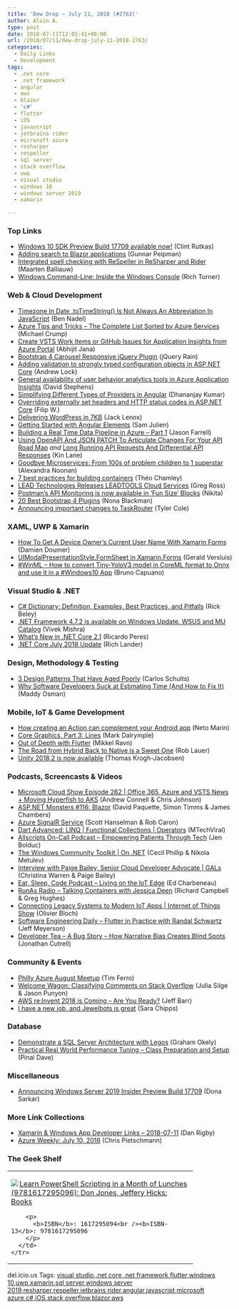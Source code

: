 ```yaml
---
title: 'Dew Drop – July 11, 2018 (#2763)'
author: Alvin A.
type: post
date: 2018-07-11T12:05:41+00:00
url: /2018/07/11/dew-drop-july-11-2018-2763/
categories:
  - Daily Links
  - Development
tags:
  - .net core
  - .net framework
  - angular
  - aws
  - blazor
  - 'c#'
  - flutter
  - iOS
  - javascript
  - jetbrains rider
  - microsoft azure
  - resharper
  - respeller
  - sql server
  - stack overflow
  - uwp
  - visual studio
  - windows 10
  - windows server 2019
  - xamarin

---
```

### <a name="top"></a>Top Links

  * <a href="http://blogs.windows.com/buildingapps/2018/07/10/windows-10-sdk-preview-build-17709-available-now/?WT.mc_id=DX_MVP4025064" target="_blank">Windows 10 SDK Preview Build 17709 available now!</a> (Clint Rutkas)
  * <a href="https://gunnarpeipman.com/search2/blazor-search/" target="_blank">Adding search to Blazor applications</a> (Gunnar Peipman)
  * <a href="https://blog.jetbrains.com/dotnet/2018/07/10/integrated-spell-checking-respeller-resharper-rider/" target="_blank">Integrated spell checking with ReSpeller in ReSharper and Rider</a> (Maarten Balliauw)
  * <a href="https://blogs.msdn.microsoft.com/commandline/2018/07/10/windows-command-line-inside-the-windows-console/" target="_blank">Windows Command-Line: Inside the Windows Console</a> (Rich Turner)



### <a name="web"></a>Web & Cloud Development

  * <a href="https://www.bennadel.com/blog/3471-timezone-in-date-totimestring-is-not-always-an-abbreviation-in-javascript.htm" target="_blank">Timezone In Date .toTimeString() Is Not Always An Abbreviation In JavaScript</a> (Ben Nadel)
  * <a href="https://www.michaelcrump.net/azure-tips-and-tricks-sorted-list/" target="_blank">Azure Tips and Tricks &#8211; The Complete List Sorted by Azure Services</a> (Michael Crump)
  * <a href="https://dailydotnettips.com/create-vsts-work-items-or-github-issues-for-application-insights-from-azure-portal/" target="_blank">Create VSTS Work Items or GitHub Issues for Application Insights from Azure Portal</a> (Abhijit Jana)
  * <a href="http://feedproxy.google.com/~r/Jqueryrain/~3/vERh5tGeE5k/" target="_blank">Bootstrap 4 Carousel Responsive jQuery Plugin</a> (jQuery Rain)
  * <a href="https://andrewlock.net/adding-validation-to-strongly-typed-configuration-objects-in-asp-net-core/" target="_blank">Adding validation to strongly typed configuration objects in ASP.NET Core</a> (Andrew Lock)
  * <a href="https://azure.microsoft.com/blog/general-availability-of-user-behavior-analytics-tools-in-azure-application-insights/" target="_blank">General availability of user behavior analytics tools in Azure Application Insights</a> (David Stephens)
  * <a href="https://www.infragistics.com/community/blogs/b/infragistics/posts/simplifying-different-types-of-providers-in-angular" target="_blank">Simplifying Different Types of Providers in Angular</a> (Dhananjay Kumar)
  * <a href="https://www.strathweb.com/2018/07/overriding-externally-set-headers-and-http-status-codes-in-asp-net-core/" target="_blank">Overriding externally set headers and HTTP status codes in ASP.NET Core</a> (Filip W.)
  * <a href="https://css-tricks.com/delivering-wordpress-in-7kb/" target="_blank">Delivering WordPress in 7KB</a> (Jack Lenox)
  * <a href="https://www.telerik.com/blogs/getting-started-with-angular-elements" target="_blank">Getting Started with Angular Elements</a> (Sam Julien)
  * <a href="https://jfarrell.net/2018/07/10/building-a-real-time-data-pipeline-in-azure-part-1/" target="_blank">Building a Real Time Data Pipeline in Azure – Part 1</a> (Jason Farrell)
  * <a href="http://apievangelist.com/2018/07/10/json-patch-to-articulate-change-for-your-api-roadmap/" target="_blank">Using OpenAPI And JSON PATCH To Articulate Changes For Your API Road Map</a> _and_ <a href="http://apievangelist.com/2018/07/10/long-running-api-requests-and-differential-api-responses/" target="_blank">Long Running API Requests And Differential API Responses</a> (Kin Lane)
  * <a href="https://segment.com/blog/goodbye-microservices/" target="_blank">Goodbye Microservices: From 100s of problem children to 1 superstar</a> (Alexandra Noonan)
  * <a href="http://feedproxy.google.com/~r/ClPlBl/~3/wOLrNol-kzo/7-best-practices-for-building-containers.html" target="_blank">7 best practices for building containers</a> (Théo Chamley)
  * <a href="https://www.leadtools.com/blog/news/lead-technologies-releases-leadtools-cloud-services/" target="_blank">LEAD Technologies Releases LEADTOOLS Cloud Services</a> (Greg Ross)
  * <a href="http://blog.getpostman.com/2018/07/10/postmans-api-monitoring-is-now-available-in-fun-size-blocks/" target="_blank">Postman&#8217;s API Monitoring is now available in &#8216;Fun Size&#8217; Blocks</a> (Nikita)
  * <a href="https://code.tutsplus.com/articles/best-bootstrap-plugins--cms-31431" target="_blank">20 Best Bootstrap 4 Plugins</a> (Nona Blackman)
  * <a href="https://twilioinc.wpengine.com/2018/07/announcing-important-changes-to-taskrouter.html" target="_blank">Announcing important changes to TaskRouter</a> (Tyler Cole)



### <a name="silverlight"></a>XAML, UWP & Xamarin

  * <a href="https://doumer.me/get-the-device-current-user-name-with-xamarin-forms/" target="_blank">How To Get A Device Owner’s Current User Name With Xamarin Forms</a> (Damien Doumer)
  * <a href="https://blog.verslu.is/xamarin/xamarin-forms-xamarin/uimodalpresentationstyle-formsheet/" target="_blank">UIModalPresentationStyle.FormSheet in Xamarin.Forms</a> (Gerald Versluis)
  * <a href="http://feedproxy.google.com/~r/elbruno/~3/KgUTB-qbm_o/" target="_blank">#WinML – How to convert Tiny-YoloV3 model in CoreML format to Onnx and use it in a #Windows10 App</a> (Bruno Capuano)



### <a name="dotnet"></a>Visual Studio & .NET

  * <a href="http://feedproxy.google.com/~r/SubMain/~3/HuAAKAdn1YE/" target="_blank">C# Dictionary: Definition, Examples, Best Practices, and Pitfalls</a> (Rick Beley)
  * <a href="https://blogs.msdn.microsoft.com/dotnet/2018/07/10/net-framework-4-7-2-is-available-on-windows-update-wsus-and-mu-catalog/" target="_blank">.NET Framework 4.7.2 is available on Windows Update, WSUS and MU Catalog</a> (Vivek Mishra)
  * <a href="https://stackify.com/new-in-net-core-2-1/" target="_blank">What’s New in .NET Core 2.1</a> (Ricardo Peres)
  * <a href="https://blogs.msdn.microsoft.com/dotnet/2018/07/10/net-core-july-2018-update/" target="_blank">.NET Core July 2018 Update</a> (Rich Lander)



### <a name="design"></a>Design, Methodology & Testing

  * <a href="https://blog.ndepend.com/design-patterns-aged-poorly/" target="_blank">3 Design Patterns That Have Aged Poorly</a> (Carlos Schults)
  * <a href="https://www.7pace.com/blog/why-software-developers-suck-at-estimating-time-and-how-to-fix-it" target="_blank">Why Software Developers Suck at Estimating Time (And How to Fix It)</a> (Maddy Osman)



### <a name="mobile"></a>Mobile, IoT & Game Development

  * <a href="http://feedproxy.google.com/~r/blogspot/hsDu/~3/iHe5f9K4WqU/how-creating-action-can-complement-your.html" target="_blank">How creating an Action can complement your Android app</a> (Neto Marin)
  * <a href="https://www.bignerdranch.com/blog/core-graphics-part-three-lines/" target="_blank">Core Graphics, Part 3: Lines</a> (Mark Dalrymple)
  * <a href="https://medium.com/flutter-io/out-of-depth-with-flutter-f683c29305a8?source=rss----4da7dfd21a33---4" target="_blank">Out of Depth with Flutter</a> (Mikkel Ravn)
  * <a href="https://www.nativescript.org/blog/the-road-from-hybrid-back-to-native-is-a-sweet-one" target="_blank">The Road from Hybrid Back to Native is a Sweet One</a> (Rob Lauer)
  * <a href="https://blogs.unity3d.com/2018/07/10/2018-2-is-now-available/" target="_blank">Unity 2018.2 is now available</a> (Thomas Krogh-Jacobsen)



### <a name="podcasts"></a>Podcasts, Screencasts & Videos

  * <a href="http://feeds.microsoftcloudshow.com/~r/microsoftcloudshowepisodes/~3/TUhXi1vKLiY/262-office-365-azure-and-vsts-news-moving-hyperfish-to-aks" target="_blank">Microsoft Cloud Show Episode 262 | Office 365, Azure and VSTS News + Moving Hyperfish to AKS</a> (Andrew Connell & Chris Johnson)
  * <a href="http://www.youtube.com/watch?v=VnTg5xiz5K8" target="_blank">ASP.NET Monsters #116: Blazor</a> (David Paquette, Simon Timms & James Chambers)
  * <a href="https://channel9.msdn.com/Shows/Azure-Friday/Azure-SignalR-Service?WT.mc_id=DX_MVP4025064" target="_blank">Azure SignalR Service</a> (Scott Hanselman & Rob Caron)
  * <a href="http://www.youtube.com/watch?v=m9_HpEGOOFU" target="_blank">Dart Advanced: LINQ | Functional Collections | Operators</a> (MTechViral)
  * <a href="http://podcast.allscripts.com/e/empowering-patients-through-tech/" target="_blank">Allscripts On-Call Podcast &#8211; Empowering Patients Through Tech</a> (Jen Bolduc)
  * <a href="https://channel9.msdn.com/Shows/On-NET/The-Windows-Community-Toolkit?WT.mc_id=DX_MVP4025064" target="_blank">The Windows Community Toolkit | On .NET</a> (Cecil Phillip & Nikola Metulev)
  * <a href="https://channel9.msdn.com/Shows/GALs/Interview-with-Paige-Bailey-Senior-Cloud-Developer-Advocate?WT.mc_id=DX_MVP4025064" target="_blank">Interview with Paige Bailey, Senior Cloud Developer Advocate | GALs</a> (Christina Warren & Paige Bailey)
  * <a href="https://www.telerik.com/blogs/living-on-the-iot-edge" target="_blank">Eat, Sleep, Code Podcast &#8211; Living on the IoT Edge</a> (Ed Charbeneau)
  * <a href="http://feedproxy.google.com/~r/RunaAsRadioWma/~3/38ZF2tvu2s0/default.aspx" target="_blank">RunAs Radio &#8211; Talking Containers with Jessica Deen</a> (Richard Campbell & Greg Hughes)
  * <a href="https://channel9.msdn.com/Shows/Internet-of-Things-Show/Connecting-legacy-systems-to-modern-IoT-apps?WT.mc_id=DX_MVP4025064" target="_blank">Connecting Legacy Systems to Modern IoT Apps | Internet of Things Show</a> (Olivier Bloch)
  * <a href="https://softwareengineeringdaily.com/2018/07/11/flutter-in-practice-with-randal-schwartz/" target="_blank">Software Engineering Daily &#8211; Flutter in Practice with Randal Schwartz</a> (Jeff Meyerson)
  * <a href="http://developertea.simplecast.fm/bc615aa6" target="_blank">Developer Tea &#8211; A Bug Story &#8211; How Narrative Bias Creates Blind Spots</a> (Jonathan Cutrell)



### <a name="events"></a>Community & Events

  * <a href="https://www.meetup.com/Philly-Azure/events/252630275/" target="_blank">Philly Azure August Meetup</a> (Tim Ferro)
  * <a href="https://stackoverflow.blog/2018/07/10/welcome-wagon-classifying-comments-on-stack-overflow/" target="_blank">Welcome Wagon: Classifying Comments on Stack Overflow</a> (Julia Silge & Jason Punyon)
  * <a href="http://feedproxy.google.com/~r/AmazonWebServicesBlog/~3/MsBf2DmHASw/" target="_blank">AWS re:Invent 2018 is Coming – Are You Ready?</a> (Jeff Barr)
  * <a href="https://medium.com/@SaraJChipps/i-have-a-new-job-and-jewelbots-is-great-ff673fef363b?source=rss-4cebc790b890------2" target="_blank">I have a new job, and Jewelbots is great</a> (Sara Chipps)



### <a name="sql"></a>Database

  * <a href="http://feedproxy.google.com/~r/MSSQLTips-LatestSqlServerTips/~3/iL-JY9eXXQg/tip.asp" target="_blank">Demonstrate a SQL Server Architecture with Legos</a> (Graham Okely)
  * <a href="https://blog.sqlauthority.com/2018/07/11/practical-real-world-performance-tuning-class-preparation-and-setup/" target="_blank">Practical Real World Performance Tuning – Class Preparation and Setup</a> (Pinal Dave)



### <a name="misc"></a>Miscellaneous

  * <a href="http://blogs.windows.com/windowsexperience/2018/07/10/announcing-windows-server-2019-insider-preview-build-17709/?WT.mc_id=DX_MVP4025064" target="_blank">Announcing Windows Server 2019 Insider Preview Build 17709</a> (Dona Sarkar)



### <a name="links"></a>More Link Collections

  * <a href="https://links.danrigby.com/2018/07/app-developer-links-2018-07-11/" target="_blank">Xamarin & Windows App Developer Links &#8211; 2018-07-11</a> (Dan Rigby)
  * <a href="https://buildazure.com/2018/07/10/azure-weekly-july-10-2018/" target="_blank">Azure Weekly: July 10, 2018</a> (Chris Pietschmann)



### <a name="shelf"></a>The Geek Shelf

<div class="wlWriterEditableSmartContent" id="scid:7dc1bd33-94bd-46fd-a20b-0131235bcd47:ba2e6879-3670-4df4-8c10-80311c054747" style="margin: 0px; padding: 0px; float: none; display: inline;">
  <table cellspacing="0" cellpadding="2" width="400" border="0" unselectable="on">
    <tr>
      <td valign="top" width="400">
        <p>
          <a title="Learn PowerShell Scripting in a Month of Lunches (9781617295096): Don Jones, Jeffery Hicks: Books" href="https://www.amazon.com/exec/obidos/ASIN/1617295094/amavin-20"><img data-recalc-dims="1" decoding="async" src="https://i0.wp.com/images-na.ssl-images-amazon.com/images/I/51M7eII0pjL._AC_US218_.jpg?w=660&#038;ssl=1" border="0" align="left" style="float:left" />Learn PowerShell Scripting in a Month of Lunches (9781617295096): Don Jones, Jeffery Hicks: Books</a>
        </p>
        
        <p>
          <b>ISBN</b>: 1617295094<br /><b>ISBN-13</b>: 9781617295096
        </p>
      </td>
    </tr>
  </table>
</div>



<div class="wlWriterEditableSmartContent" id="scid:77ECF5F8-D252-44F5-B4EB-D463C5396A79:6573be60-ab63-4365-84fe-87868aa8e61f" style="margin: 0px; padding: 0px; float: none; display: inline;">
  del.icio.us Tags: <a href="http://del.icio.us/popular/visual+studio" rel="tag">visual studio</a>,<a href="http://del.icio.us/popular/.net+core" rel="tag">.net core</a>,<a href="http://del.icio.us/popular/.net+framework" rel="tag">.net framework</a>,<a href="http://del.icio.us/popular/flutter" rel="tag">flutter</a>,<a href="http://del.icio.us/popular/windows+10" rel="tag">windows 10</a>,<a href="http://del.icio.us/popular/uwp" rel="tag">uwp</a>,<a href="http://del.icio.us/popular/xamarin" rel="tag">xamarin</a>,<a href="http://del.icio.us/popular/sql+server" rel="tag">sql server</a>,<a href="http://del.icio.us/popular/windows+server+2019" rel="tag">windows server 2019</a>,<a href="http://del.icio.us/popular/resharper" rel="tag">resharper</a>,<a href="http://del.icio.us/popular/respeller" rel="tag">respeller</a>,<a href="http://del.icio.us/popular/jetbrains+rider" rel="tag">jetbrains rider</a>,<a href="http://del.icio.us/popular/angular" rel="tag">angular</a>,<a href="http://del.icio.us/popular/javascript" rel="tag">javascript</a>,<a href="http://del.icio.us/popular/microsoft+azure" rel="tag">microsoft azure</a>,<a href="http://del.icio.us/popular/c%23" rel="tag">c#</a>,<a href="http://del.icio.us/popular/iOS" rel="tag">iOS</a>,<a href="http://del.icio.us/popular/stack+overflow" rel="tag">stack overflow</a>,<a href="http://del.icio.us/popular/blazor" rel="tag">blazor</a>,<a href="http://del.icio.us/popular/aws" rel="tag">aws</a>
</div>